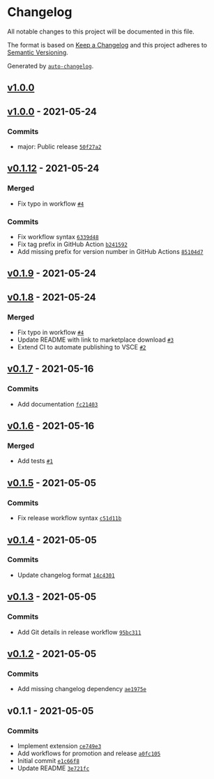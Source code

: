 # Changelog

All notable changes to this project will be documented in this file.

The format is based on [Keep a Changelog](https://keepachangelog.com/en/1.0.0/)
and this project adheres to [Semantic Versioning](https://semver.org/spec/v2.0.0.html).

Generated by [`auto-changelog`](https://github.com/CookPete/auto-changelog).

## [v1.0.0](https://github.com/ansonmiu0214/vscode-text-align/compare/v1.0.0...v1.0.0)

## [v1.0.0](https://github.com/ansonmiu0214/vscode-text-align/compare/v0.1.12...v1.0.0) - 2021-05-24

### Commits

- major: Public release [`50f27a2`](https://github.com/ansonmiu0214/vscode-text-align/commit/50f27a2c4fe0b0e30ee9d196c4060699a6bb0ce2)

## [v0.1.12](https://github.com/ansonmiu0214/vscode-text-align/compare/v0.1.9...v0.1.12) - 2021-05-24

### Merged

- Fix typo in workflow [`#4`](https://github.com/ansonmiu0214/vscode-text-align/pull/4)

### Commits

- Fix workflow syntax [`6339d48`](https://github.com/ansonmiu0214/vscode-text-align/commit/6339d4824661e16ecde3ddec0a8e89891d389b64)
- Fix tag prefix in GitHub Action [`b241592`](https://github.com/ansonmiu0214/vscode-text-align/commit/b241592ee6eece26e443cedfd6f883306124f361)
- Add missing prefix for version number in GitHub Actions [`85104d7`](https://github.com/ansonmiu0214/vscode-text-align/commit/85104d7b4ca0c669a8ec23bf5d5a8e047fe71e31)

## [v0.1.9](https://github.com/ansonmiu0214/vscode-text-align/compare/v0.1.8...v0.1.9) - 2021-05-24

## [v0.1.8](https://github.com/ansonmiu0214/vscode-text-align/compare/v0.1.7...v0.1.8) - 2021-05-24

### Merged

- Fix typo in workflow [`#4`](https://github.com/ansonmiu0214/vscode-text-align/pull/4)
- Update README with link to marketplace download [`#3`](https://github.com/ansonmiu0214/vscode-text-align/pull/3)
- Extend CI to automate publishing to VSCE [`#2`](https://github.com/ansonmiu0214/vscode-text-align/pull/2)

## [v0.1.7](https://github.com/ansonmiu0214/vscode-text-align/compare/v0.1.6...v0.1.7) - 2021-05-16

### Commits

- Add documentation [`fc21403`](https://github.com/ansonmiu0214/vscode-text-align/commit/fc214032d2ca32660185727a672989347c8aedd9)

## [v0.1.6](https://github.com/ansonmiu0214/vscode-text-align/compare/v0.1.5...v0.1.6) - 2021-05-16

### Merged

- Add tests [`#1`](https://github.com/ansonmiu0214/vscode-text-align/pull/1)

## [v0.1.5](https://github.com/ansonmiu0214/vscode-text-align/compare/v0.1.4...v0.1.5) - 2021-05-05

### Commits

- Fix release workflow syntax [`c51d11b`](https://github.com/ansonmiu0214/vscode-text-align/commit/c51d11b260b8f2e34fdf2643eaa642625834c52d)

## [v0.1.4](https://github.com/ansonmiu0214/vscode-text-align/compare/v0.1.3...v0.1.4) - 2021-05-05

### Commits

- Update changelog format [`14c4301`](https://github.com/ansonmiu0214/vscode-text-align/commit/14c430107f8aac4595f5631baf74e7868d6e6085)

## [v0.1.3](https://github.com/ansonmiu0214/vscode-text-align/compare/v0.1.2...v0.1.3) - 2021-05-05

### Commits

- Add Git details in release workflow [`95bc311`](https://github.com/ansonmiu0214/vscode-text-align/commit/95bc3116937459116aeb049042afd6cd22604f1d)

## [v0.1.2](https://github.com/ansonmiu0214/vscode-text-align/compare/v0.1.1...v0.1.2) - 2021-05-05

### Commits

- Add missing changelog dependency [`ae1975e`](https://github.com/ansonmiu0214/vscode-text-align/commit/ae1975e23fa6b45d7a5031d0d4af1ace94b9e903)

## v0.1.1 - 2021-05-05

### Commits

- Implement extension [`ce749e3`](https://github.com/ansonmiu0214/vscode-text-align/commit/ce749e33605aabe2ba06ba43d08f0864082ddf2b)
- Add workflows for promotion and release [`a0fc105`](https://github.com/ansonmiu0214/vscode-text-align/commit/a0fc105c4be74da2e11478423308649e21e085c8)
- Initial commit [`e1c66f8`](https://github.com/ansonmiu0214/vscode-text-align/commit/e1c66f8b6b771677d20a2e7ae7014b192efcbe04)
- Update README [`3e721fc`](https://github.com/ansonmiu0214/vscode-text-align/commit/3e721fcb10b1c99b1ef55f723888e15b0053612d)

